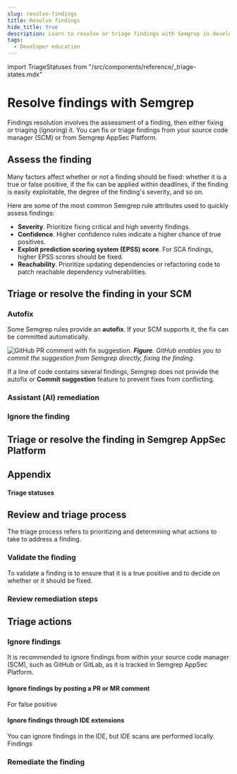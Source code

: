 ```yaml
---
slug: resolve-findings
title: Resolve findings
hide_title: true
description: Learn to resolve or triage findings with Semgrep in developer-native interfaces.
tags:
  - Developer education
---
```


import TriageStatuses from "/src/components/reference/_triage-states.mdx"

# Resolve findings with Semgrep

Findings resolution involves the assessment of a finding, then either fixing or triaging (ignoring) it. You can fix or triage findings from your source code manager (SCM) or from Semgrep AppSec Platform.

## Assess the finding

Many factors affect whether or not a finding should be fixed: whether it is a true or false positive, if the fix can be applied within deadlines, if the finding is easily exploitable, the degree of the finding's severity, and so on.

Here are some of the most common Semgrep rule attributes used to quickly assess findings:

- **Severity**. Prioritize fixing critical and high severity findings.
- **Confidence**. Higher confidence rules indicate a higher chance of true positives. 
- **Exploit prediction scoring system (EPSS) score**. For SCA findings, higher EPSS scores should be fixed.
- **Reachability**. Prioritize updating dependencies or refactoring code to patch reachable dependency vulnerabilities.

## Triage or resolve the finding in your SCM

### Autofix

Some Semgrep rules provide an **autofix**. If your SCM supports it, the fix can be committed automatically.

![GitHub PR comment with fix suggestion.](/img/pr-comment-autofix.png)
_**Figure**. GitHub enables you to commit the suggestion from Semgrep directly, fixing the finding._

If a line of code contains several findings, Semgrep does not provide the autofix or **Commit suggestion** feature to prevent fixes from conflicting.

### Assistant (AI) remediation


### Ignore the finding

## Triage or resolve the finding in Semgrep AppSec Platform




## Appendix

#### Triage statuses

<TriageStatuses />


## Review and triage process

The triage process refers to prioritizing and determining what actions to take to address a finding.

### Validate the finding

To validate a finding is to ensure that it is a true positive and to decide on whether or it should be fixed.

### Review remediation steps 

## Triage actions

### Ignore findings

It is recommended to ignore findings from within your source code manager (SCM), such as GitHub or GitLab, as it is tracked in Semgrep AppSec Platform.

#### Ignore findings by posting a PR or MR comment

For false positive

#### Ignore findings through IDE extensions

You can ignore findings in the IDE, but IDE scans are performed locally. Findings 

### Remediate the finding
